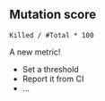 ## Mutation score

```text
Killed / #Total * 100
```

<!-- .element style="width: 270px" -->

A new metric!

- Set a threshold
- Report it from CI
- ...